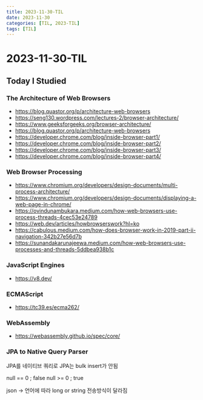 ```yaml
---
title: 2023-11-30-TIL
date: 2023-11-30
categories: [TIL, 2023-TIL]
tags: [TIL]
---
```


# 2023-11-30-TIL

## Today I Studied

### The Architecture of Web Browsers

- https://blog.quastor.org/p/architecture-web-browsers
- https://seng130.wordpress.com/lectures-2/browser-architecture/
- https://www.geeksforgeeks.org/browser-architecture/
- https://blog.quastor.org/p/architecture-web-browsers
- https://developer.chrome.com/blog/inside-browser-part1/
- https://developer.chrome.com/blog/inside-browser-part2/
- https://developer.chrome.com/blog/inside-browser-part3/
- https://developer.chrome.com/blog/inside-browser-part4/

### Web Browser Processing

- https://www.chromium.org/developers/design-documents/multi-process-architecture/
- https://www.chromium.org/developers/design-documents/displaying-a-web-page-in-chrome/
- https://ovindunambukara.medium.com/how-web-browsers-use-process-threads-4cec53e24789
- https://web.dev/articles/howbrowserswork?hl=ko
- https://cabulous.medium.com/how-does-browser-work-in-2019-part-ii-navigation-342b27e56d7b
- https://sunandakarunajeewa.medium.com/how-web-browsers-use-processes-and-threads-5ddbea938b1c

### JavaScript Engines

- https://v8.dev/

### ECMAScript

- https://tc39.es/ecma262/

### WebAssembly

- https://webassembly.github.io/spec/core/

### JPA to Native Query Parser

JPA를 네이티브 쿼리로
JPA는 bulk insert가 안됨

null == 0 ; false
null >= 0 ; true

json -> 언어에 따라 long or string 전송방식이 달라짐